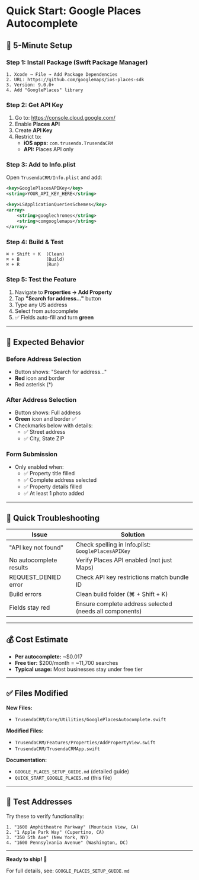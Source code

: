 # Quick Start: Google Places Autocomplete

## 🚀 5-Minute Setup

### Step 1: Install Package (Swift Package Manager)
```
1. Xcode → File → Add Package Dependencies
2. URL: https://github.com/googlemaps/ios-places-sdk
3. Version: 9.0.0+
4. Add "GooglePlaces" library
```

### Step 2: Get API Key
1. Go to: https://console.cloud.google.com/
2. Enable **Places API**
3. Create **API Key** 
4. Restrict to:
   - **iOS apps:** `com.trusenda.TrusendaCRM`
   - **API:** Places API only

### Step 3: Add to Info.plist
Open `TrusendaCRM/Info.plist` and add:
```xml
<key>GooglePlacesAPIKey</key>
<string>YOUR_API_KEY_HERE</string>

<key>LSApplicationQueriesSchemes</key>
<array>
    <string>googlechromes</string>
    <string>comgooglemaps</string>
</array>
```

### Step 4: Build & Test
```
⌘ + Shift + K  (Clean)
⌘ + B          (Build)
⌘ + R          (Run)
```

### Step 5: Test the Feature
1. Navigate to **Properties → Add Property**
2. Tap **"Search for address..."** button
3. Type any US address
4. Select from autocomplete
5. ✅ Fields auto-fill and turn **green**

---

## 📱 Expected Behavior

### Before Address Selection
- Button shows: "Search for address..."
- **Red** icon and border
- Red asterisk (*)

### After Address Selection
- Button shows: Full address
- **Green** icon and border ✅
- Checkmarks below with details:
  - ✅ Street address
  - ✅ City, State ZIP

### Form Submission
- Only enabled when:
  - ✅ Property title filled
  - ✅ Complete address selected
  - ✅ Property details filled
  - ✅ At least 1 photo added

---

## 🐛 Quick Troubleshooting

| Issue | Solution |
|-------|----------|
| "API key not found" | Check spelling in Info.plist: `GooglePlacesAPIKey` |
| No autocomplete results | Verify Places API enabled (not just Maps) |
| REQUEST_DENIED error | Check API key restrictions match bundle ID |
| Build errors | Clean build folder (⌘ + Shift + K) |
| Fields stay red | Ensure complete address selected (needs all components) |

---

## 💰 Cost Estimate

- **Per autocomplete:** ~$0.017
- **Free tier:** $200/month = ~11,700 searches
- **Typical usage:** Most businesses stay under free tier

---

## ✅ Files Modified

**New Files:**
- `TrusendaCRM/Core/Utilities/GooglePlacesAutocomplete.swift`

**Modified Files:**
- `TrusendaCRM/Features/Properties/AddPropertyView.swift`
- `TrusendaCRM/TrusendaCRMApp.swift`

**Documentation:**
- `GOOGLE_PLACES_SETUP_GUIDE.md` (detailed guide)
- `QUICK_START_GOOGLE_PLACES.md` (this file)

---

## 🎯 Test Addresses

Try these to verify functionality:
```
1. "1600 Amphitheatre Parkway" (Mountain View, CA)
2. "1 Apple Park Way" (Cupertino, CA)
3. "350 5th Ave" (New York, NY)
4. "1600 Pennsylvania Avenue" (Washington, DC)
```

---

**Ready to ship!** 🚀

For full details, see: `GOOGLE_PLACES_SETUP_GUIDE.md`

